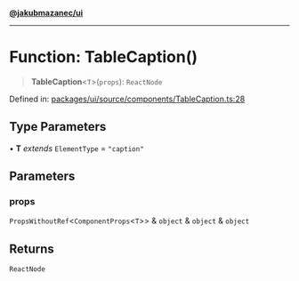 [**@jakubmazanec/ui**](../README.md)

---

# Function: TableCaption()

> **TableCaption**\<`T`\>(`props`): `ReactNode`

Defined in:
[packages/ui/source/components/TableCaption.ts:28](https://github.com/jakubmazanec/tools/blob/7c5f40d811171692b72a47160bc33d644201b16a/packages/ui/source/components/TableCaption.ts#L28)

## Type Parameters

• **T** _extends_ `ElementType` = `"caption"`

## Parameters

### props

`PropsWithoutRef`\<`ComponentProps`\<`T`\>\> & `object` & `object` & `object`

## Returns

`ReactNode`
